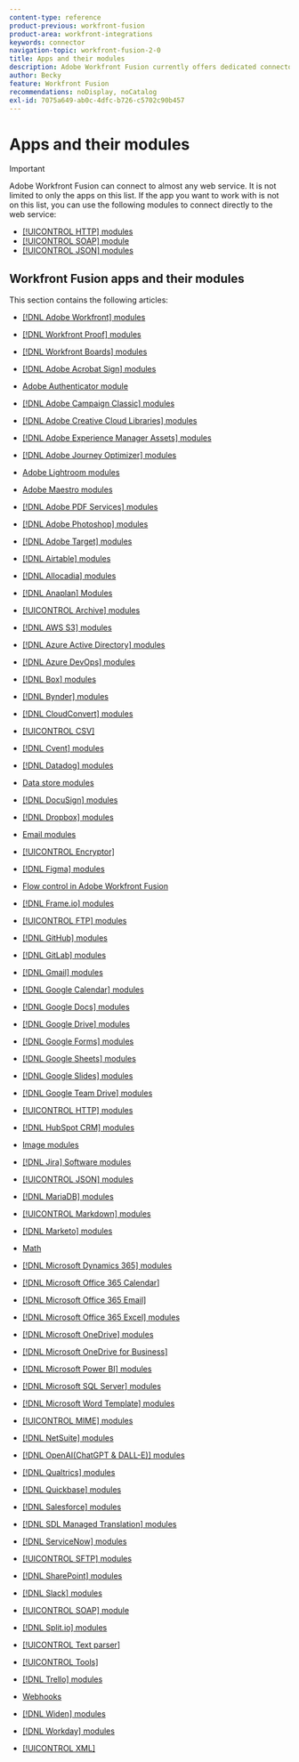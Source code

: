 ```yaml
---
content-type: reference
product-previous: workfront-fusion
product-area: workfront-integrations
keywords: connector
navigation-topic: workfront-fusion-2-0
title: Apps and their modules
description: Adobe Workfront Fusion currently offers dedicated connectors for the apps on this list. If the app you want to work with is not on this list, you can connect to it using the HTTP, SOAP, or JSON modules.
author: Becky
feature: Workfront Fusion
recommendations: noDisplay, noCatalog
exl-id: 7075a649-ab0c-4dfc-b726-c5702c90b457
---
```

# Apps and their modules

>[!IMPORTANT]
>
>Adobe Workfront Fusion can connect to almost any web service. It is not limited to only the apps on this list. If the app you want to work with is not on this list, you can use the following modules to connect directly to the web service:
>
>* [[!UICONTROL HTTP] modules](../../workfront-fusion/apps-and-their-modules/http-modules/http-modules-1.md) 
>* [[!UICONTROL SOAP] module](../../workfront-fusion/apps-and-their-modules/soap-module.md) 
>* [[!UICONTROL JSON] modules](../../workfront-fusion/apps-and-their-modules/json-modules.md) 
>

## Workfront Fusion apps and their modules

This section contains the following articles:

* [[!DNL Adobe Workfront] modules](../../workfront-fusion/apps-and-their-modules/workfront-modules.md) 
* [[!DNL Workfront Proof] modules](../../workfront-fusion/apps-and-their-modules/workfront-proof-modules.md) 
* [[!DNL Workfront Boards] modules](../../workfront-fusion/apps-and-their-modules/workfront-boards-modules.md) 
* [[!DNL Adobe Acrobat Sign] modules](../../workfront-fusion/apps-and-their-modules/adobe-sign-modules.md)
* [Adobe Authenticator module](/help/quicksilver/workfront-fusion/apps-and-their-modules/adobe-authenticator-modules.md)
* [[!DNL Adobe Campaign Classic] modules](../../workfront-fusion/apps-and-their-modules/adobe-campaign-classic-connector.md) 
* [[!DNL Adobe Creative Cloud Libraries] modules](../../workfront-fusion/apps-and-their-modules/creative-cloud-libraries-modules.md) 
* [[!DNL Adobe Experience Manager Assets] modules](../../workfront-fusion/apps-and-their-modules/aem-assets-modules.md)
* [[!DNL Adobe Journey Optimizer] modules](../../workfront-fusion/apps-and-their-modules/adobe-journey-optimizer-modules.md) 
* [Adobe Lightroom modules](/help/quicksilver/workfront-fusion/apps-and-their-modules/adobe-lightroom-modules.md)
* [Adobe Maestro modules](/help/quicksilver/workfront-fusion/apps-and-their-modules/maestro-modules.md)
* [[!DNL Adobe PDF Services] modules](../../workfront-fusion/apps-and-their-modules/pdf-modules.md) 
* [[!DNL Adobe Photoshop] modules](../../workfront-fusion/apps-and-their-modules/adobe-photoshop-modules.md) 
* [[!DNL Adobe Target] modules](../../workfront-fusion/apps-and-their-modules/adobe-target-modules.md) 
* [[!DNL Airtable] modules](../../workfront-fusion/apps-and-their-modules/airtable-modules.md) 
* [[!DNL Allocadia] modules](../../workfront-fusion/apps-and-their-modules/allocadia-modules.md) 
* [[!DNL Anaplan] Modules](../../workfront-fusion/apps-and-their-modules/anaplan-modules.md) 
* [[!UICONTROL Archive] modules](../../workfront-fusion/apps-and-their-modules/archive-modules.md) 
* [[!DNL AWS S3] modules](../../workfront-fusion/apps-and-their-modules/aws-s3-modules.md) 
* [[!DNL Azure Active Directory] modules](../../workfront-fusion/apps-and-their-modules/azure-ad-modules.md) 
* [[!DNL Azure DevOps] modules](../../workfront-fusion/apps-and-their-modules/azure-dev-ops.md)

  <!--
  <li data-mc-conditions="QuicksilverOrClassic.Draft mode"><a href="../../workfront-fusion/apps-and-their-modules/barcodes.md" class="MCXref xref" xrefformat="{para}">Barcodes</a> </li>
  -->

* [[!DNL Box] modules](../../workfront-fusion/apps-and-their-modules/box-modules.md) 
* [[!DNL Bynder] modules](../../workfront-fusion/apps-and-their-modules/bynder-modules.md) 
* [[!DNL CloudConvert] modules](../../workfront-fusion/apps-and-their-modules/cloud-convert-modules.md)

  <!--
  <li data-mc-conditions="QuicksilverOrClassic.Draft mode"><a href="../../workfront-fusion/apps-and-their-modules/converter-modules.md" class="MCXref xref" xrefformat="{para}">Converter</a> (More information coming soon)</li>
  -->

* [[!UICONTROL CSV]](../../workfront-fusion/apps-and-their-modules/csv.md) 
* [[!DNL Cvent] modules](../../workfront-fusion/apps-and-their-modules/cvent-modules.md) 
* [[!DNL Datadog] modules](../../workfront-fusion/apps-and-their-modules/datadog-modules.md) 
* [Data store modules](../../workfront-fusion/apps-and-their-modules/data-store-modules.md) 
* [[!DNL DocuSign] modules](../../workfront-fusion/apps-and-their-modules/docusign-modules.md) 
* [[!DNL Dropbox] modules](../../workfront-fusion/apps-and-their-modules/dropbox-modules.md)

  <!--
  <li data-mc-conditions="QuicksilverOrClassic.Draft mode"><a href="../../workfront-fusion/apps-and-their-modules/egnyte-modules.md" class="MCXref xref" xrefformat="{para}">Egnyte modules</a> </li>
  -->

* [Email modules](../../workfront-fusion/apps-and-their-modules/email-modules.md) 
* [[!UICONTROL Encryptor]](../../workfront-fusion/apps-and-their-modules/encryptor-modules.md) 
* [[!DNL Figma] modules](../../workfront-fusion/apps-and-their-modules/figma-modules.md)
* [Flow control in Adobe Workfront Fusion](../../workfront-fusion/apps-and-their-modules/flow-control.md)
* [[!DNL Frame.io] modules](../../workfront-fusion/apps-and-their-modules/frame-io-modules.md)
* [[!UICONTROL FTP] modules](../../workfront-fusion/apps-and-their-modules/ftp-modules.md)
* [[!DNL GitHub] modules](../../workfront-fusion/apps-and-their-modules/github.md)
* [[!DNL GitLab] modules](../../workfront-fusion/apps-and-their-modules/gitlab-modules.md)
* [[!DNL Gmail] modules](../../workfront-fusion/apps-and-their-modules/gmail-modules.md) 
* [[!DNL Google Calendar] modules](../../workfront-fusion/apps-and-their-modules/google-calendar-modules.md) 
* [[!DNL Google Docs] modules](../../workfront-fusion/apps-and-their-modules/google-docs-modules.md) 
* [[!DNL Google Drive] modules](../../workfront-fusion/apps-and-their-modules/google-drive-modules.md) 
* [[!DNL Google Forms] modules](../../workfront-fusion/apps-and-their-modules/google-forms-modules.md) 
* [[!DNL Google Sheets] modules](../../workfront-fusion/apps-and-their-modules/google-sheets-modules.md) 
* [[!DNL Google Slides] modules](../../workfront-fusion/apps-and-their-modules/google-slides-modules.md) 
* [[!DNL Google Team Drive] modules](../../workfront-fusion/apps-and-their-modules/google-team-drive-modules.md) 
* [[!UICONTROL HTTP] modules](../../workfront-fusion/apps-and-their-modules/http-modules/http-modules-1.md) 
* [[!DNL HubSpot CRM] modules](../../workfront-fusion/apps-and-their-modules/hubspot-crm-modules.md) 
* [Image modules](../../workfront-fusion/apps-and-their-modules/image-module.md) 

<!--
  <li data-mc-conditions="QuicksilverOrClassic.Draft mode"><a href="../../workfront-fusion/apps-and-their-modules/iso-modules.md" class="MCXref xref" xrefformat="{para}">ISO modules</a> </li>
  -->

* [[!DNL Jira] Software modules](../../workfront-fusion/apps-and-their-modules/jira-software-modules.md) 
* [[!UICONTROL JSON] modules](../../workfront-fusion/apps-and-their-modules/json-modules.md)

  <!--
  <li data-mc-conditions="QuicksilverOrClassic.Draft mode"><a href="../../workfront-fusion/apps-and-their-modules/mailchimp-modules.md" class="MCXref xref" xrefformat="{para}">MailChimp modules</a> </li>
  -->

* [[!DNL MariaDB] modules](../../workfront-fusion/apps-and-their-modules/mariadb-modules.md) 
* [[!UICONTROL Markdown] modules](../../workfront-fusion/apps-and-their-modules/markdown-modules.md) 
* [[!DNL Marketo] modules](../../workfront-fusion/apps-and-their-modules/marketo-modules.md) 
* [Math](../../workfront-fusion/apps-and-their-modules/math-module.md) 
* [[!DNL Microsoft Dynamics 365] modules](../../workfront-fusion/apps-and-their-modules/microsoft-dynamics-365-modules.md) 
* [[!DNL Microsoft Office 365 Calendar]](../../workfront-fusion/apps-and-their-modules/microsoft-365-calendar-modules.md) 
* [[!DNL Microsoft Office 365 Email]](../../workfront-fusion/apps-and-their-modules/microsoft-365-email-modules.md) 
* [[!DNL Microsoft Office 365 Excel] modules](../../workfront-fusion/apps-and-their-modules/microsoft-365-excel-modules.md) 
* [[!DNL Microsoft OneDrive] modules](../../workfront-fusion/apps-and-their-modules/microsoft-onedrive-modules.md) 
* [[!DNL Microsoft OneDrive for Business]](../../workfront-fusion/apps-and-their-modules/microsoft-onedrive-for-business-modules.md) 
* [[!DNL Microsoft Power BI] modules](../../workfront-fusion/apps-and-their-modules/powerbi-modules.md)
* [[!DNL Microsoft SQL Server] modules](../../workfront-fusion/apps-and-their-modules/microsoft-sql-server-modules.md) 
* [[!DNL Microsoft Word Template] modules](../../workfront-fusion/apps-and-their-modules/microsoft-word-templates-modules.md) 
* [[!UICONTROL MIME] modules](../../workfront-fusion/apps-and-their-modules/mime.md) 
* [[!DNL NetSuite] modules](../../workfront-fusion/apps-and-their-modules/netsuite.md) 
* [[!DNL OpenAI(ChatGPT & DALL-E)] modules](../../workfront-fusion/apps-and-their-modules/openai-chatgpt-modules.md) 
* [[!DNL Qualtrics] modules](../../workfront-fusion/apps-and-their-modules/qualtrics-modules.md) 
* [[!DNL Quickbase] modules](../../workfront-fusion/apps-and-their-modules/quickbase-modules.md) 
* [[!DNL Salesforce] modules](../../workfront-fusion/apps-and-their-modules/salesforce-modules.md) 
* [[!DNL SDL Managed Translation] modules](../../workfront-fusion/apps-and-their-modules/sdl-managed-translation-modules.md) 
* [[!DNL ServiceNow] modules](../../workfront-fusion/apps-and-their-modules/servicenow-modules.md) 
* [[!UICONTROL SFTP] modules](../../workfront-fusion/apps-and-their-modules/sftp.md) 
* [[!DNL SharePoint] modules](../../workfront-fusion/apps-and-their-modules/sharepoint-modules.md) 
* [[!DNL Slack] modules](../../workfront-fusion/apps-and-their-modules/slack-modules.md) 
* [[!UICONTROL SOAP] module](../../workfront-fusion/apps-and-their-modules/soap-module.md) 
* [[!DNL Split.io] modules](../../workfront-fusion/apps-and-their-modules/split-io-modules.md) 
* [[!UICONTROL Text parser]](../../workfront-fusion/apps-and-their-modules/text-parser.md) 
* [[!UICONTROL Tools]](../../workfront-fusion/apps-and-their-modules/tools-modules.md) 
* [[!DNL Trello] modules](../../workfront-fusion/apps-and-their-modules/trello-modules.md) 
* [Webhooks](../../workfront-fusion/apps-and-their-modules/webhooks-updated.md) 
* [[!DNL Widen] modules](../../workfront-fusion/apps-and-their-modules/widen-modules.md)
* [[!DNL Workday] modules](../../workfront-fusion/apps-and-their-modules/workday-modules.md)
* [[!UICONTROL XML]](../../workfront-fusion/apps-and-their-modules/xml-modules.md)
